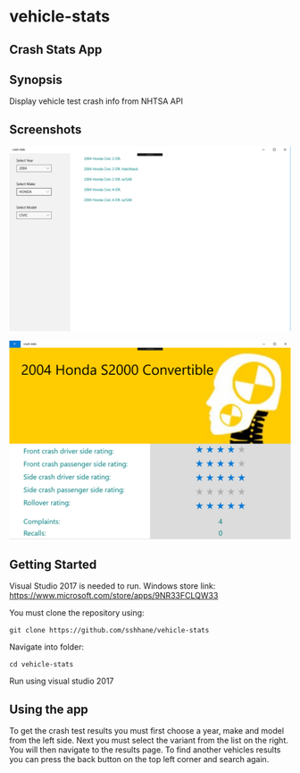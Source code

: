# vehicle-stats

## Crash Stats App

## Synopsis

Display vehicle test crash info from NHTSA API

## Screenshots

![Variations](media/variations.PNG "Vehicle variations displayed")

![Results](media/result.PNG "Vehicle crash test results displayed")

## Getting Started

Visual Studio 2017 is needed to run.
Windows store link: https://www.microsoft.com/store/apps/9NR33FCLQW33

You must clone the repository using:
```
git clone https://github.com/sshhane/vehicle-stats
```

Navigate into folder:
```
cd vehicle-stats
```
Run using visual studio 2017

## Using the app

To get the crash test results you must first choose a year, make and model from the left side.  Next you must select the variant from the list on the right.  You will then navigate to the results page.  To find another vehicles results you can press the back button on the top left corner and search again.
